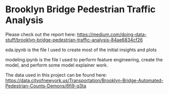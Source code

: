 # Brooklyn Bridge Pedestrian Traffic Analysis

Please check out the report here: https://medium.com/doing-data-stuff/brooklyn-bridge-pedestrian-traffic-analysis-84ae6834cf26

eda.ipynb is the file I used to create most of the initial insights and plots

modeling.ipynb is the file I used to perform feature engineering, create the model, and perform some model explainer work.

The data used in this project can be found here: https://data.cityofnewyork.us/Transportation/Brooklyn-Bridge-Automated-Pedestrian-Counts-Demons/6fi9-q3ta
